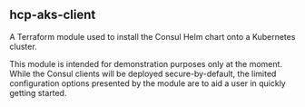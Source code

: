 ## hcp-aks-client

A Terraform module used to install the Consul Helm chart onto a Kubernetes
cluster.

This module is intended for demonstration purposes only at the moment.  While
the Consul clients will be deployed secure-by-default, the limited configuration
options presented by the module are to aid a user in quickly getting started.
